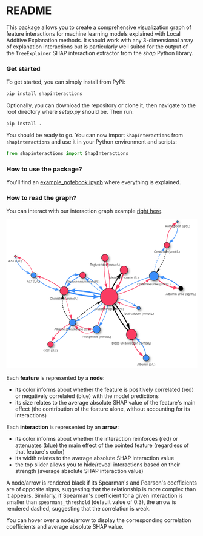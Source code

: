 # README

This package allows you to create a comprehensive visualization graph of feature interactions for machine learning models explained with Local Additive Explanation methods. It should work with any 3-dimensional array of explanation interactions but is particularly well suited for the output of the `TreeExplainer` SHAP interaction extractor from the *shap* Python library.

### Get started

To get started, you can simply install from PyPi:

```bash
pip install shapinteractions
```

Optionally, you can download the repository or clone it, then navigate to the root directory where *setup.py* should be. Then run:

```bash
pip install .
```

You should be ready to go. You can now import `ShapInteractions` from `shapinteractions` and use it in your Python environment and scripts:

```python
from shapinteractions import ShapInteractions
```


### How to use the package?

You'll find an [example_notebook.ipynb](examples/example_notebook.ipynb) where everything is explained.

### How to read the graph?

You can interact with our interaction graph example [right here](https://fefurger.github.io/Interactions/).

![Graph example](examples/example_graph.png)

Each **feature** is represented by a **node**:
- its color informs about whether the feature is positively correlated (red) or negatively correlated (blue) with the model predictions
- its size relates to the average absolute SHAP value of the feature's main effect (the contribution of the feature alone, without accounting for its interactions)

Each **interaction** is represented by an **arrow**:
- its color informs about whether the interaction reinforces (red) or attenuates (blue) the main effect of the pointed feature (regardless of that feature's color)
- its width relates to the average absolute SHAP interaction value
- the top slider allows you to hide/reveal interactions based on their strength (average absolute SHAP interaction value)

A node/arrow is rendered black if its Spearman's and Pearson's coefficients are of opposite signs, suggesting that the relationship is more complex than it appears. Similarly, if Spearman's coefficient for a given interaction is smaller than `spearmans_threshold` (default value of 0.3), the arrow is rendered dashed, suggesting that the correlation is weak.

You can hover over a node/arrow to display the corresponding correlation coefficients and average absolute SHAP value.

